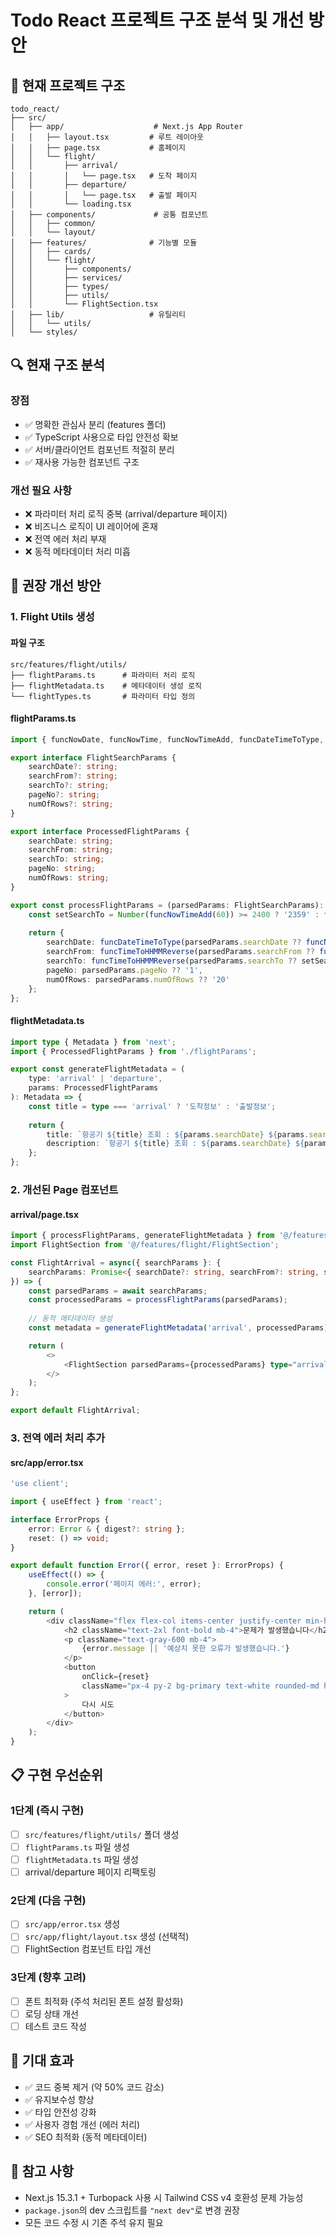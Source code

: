 # Todo React 프로젝트 구조 분석 및 개선 방안

## 📁 현재 프로젝트 구조

```
todo_react/
├── src/
│   ├── app/                    # Next.js App Router
│   │   ├── layout.tsx         # 루트 레이아웃
│   │   ├── page.tsx           # 홈페이지
│   │   └── flight/
│   │       ├── arrival/
│   │       │   └── page.tsx   # 도착 페이지
│   │       ├── departure/
│   │       │   └── page.tsx   # 출발 페이지
│   │       └── loading.tsx
│   ├── components/             # 공통 컴포넌트
│   │   ├── common/
│   │   └── layout/
│   ├── features/              # 기능별 모듈
│   │   ├── cards/
│   │   └── flight/
│   │       ├── components/
│   │       ├── services/
│   │       ├── types/
│   │       ├── utils/
│   │       └── FlightSection.tsx
│   ├── lib/                   # 유틸리티
│   │   └── utils/
│   └── styles/
```

## 🔍 현재 구조 분석

### 장점
- ✅ 명확한 관심사 분리 (features 폴더)
- ✅ TypeScript 사용으로 타입 안전성 확보
- ✅ 서버/클라이언트 컴포넌트 적절히 분리
- ✅ 재사용 가능한 컴포넌트 구조

### 개선 필요 사항
- ❌ 파라미터 처리 로직 중복 (arrival/departure 페이지)
- ❌ 비즈니스 로직이 UI 레이어에 혼재
- ❌ 전역 에러 처리 부재
- ❌ 동적 메타데이터 처리 미흡

## 🚀 권장 개선 방안

### 1. Flight Utils 생성

#### 파일 구조
```
src/features/flight/utils/
├── flightParams.ts      # 파라미터 처리 로직
├── flightMetadata.ts    # 메타데이터 생성 로직
└── flightTypes.ts       # 파라미터 타입 정의
```

#### flightParams.ts
```typescript
import { funcNowDate, funcNowTime, funcNowTimeAdd, funcDateTimeToType, funcTimeToHHMMReverse } from '@/lib/utils/dateTime';

export interface FlightSearchParams {
    searchDate?: string;
    searchFrom?: string;
    searchTo?: string;
    pageNo?: string;
    numOfRows?: string;
}

export interface ProcessedFlightParams {
    searchDate: string;
    searchFrom: string;
    searchTo: string;
    pageNo: string;
    numOfRows: string;
}

export const processFlightParams = (parsedParams: FlightSearchParams): ProcessedFlightParams => {
    const setSearchTo = Number(funcNowTimeAdd(60)) >= 2400 ? '2359' : funcNowTimeAdd(60);
    
    return {
        searchDate: funcDateTimeToType(parsedParams.searchDate ?? funcNowDate(), 'YYYYMMDD'),
        searchFrom: funcTimeToHHMMReverse(parsedParams.searchFrom ?? funcNowTime()),
        searchTo: funcTimeToHHMMReverse(parsedParams.searchTo ?? setSearchTo),
        pageNo: parsedParams.pageNo ?? '1',
        numOfRows: parsedParams.numOfRows ?? '20'
    };
};
```

#### flightMetadata.ts
```typescript
import type { Metadata } from 'next';
import { ProcessedFlightParams } from './flightParams';

export const generateFlightMetadata = (
    type: 'arrival' | 'departure',
    params: ProcessedFlightParams
): Metadata => {
    const title = type === 'arrival' ? '도착정보' : '출발정보';
    
    return {
        title: `항공기 ${title} 조회 : ${params.searchDate} ${params.searchFrom} ~ ${params.searchTo}`,
        description: `항공기 ${title} 조회 : ${params.searchDate} ${params.searchFrom} ~ ${params.searchTo}`,
    };
};
```

### 2. 개선된 Page 컴포넌트

#### arrival/page.tsx
```typescript
import { processFlightParams, generateFlightMetadata } from '@/features/flight/utils';
import FlightSection from '@/features/flight/FlightSection';

const FlightArrival = async({ searchParams }: { 
    searchParams: Promise<{ searchDate?: string, searchFrom?: string, searchTo?: string, pageNo?: string, numOfRows?: string }> 
}) => {
    const parsedParams = await searchParams;
    const processedParams = processFlightParams(parsedParams);
    
    // 동적 메타데이터 생성
    const metadata = generateFlightMetadata('arrival', processedParams);

    return (
        <>
            <FlightSection parsedParams={processedParams} type="arrival" />
        </>
    );
};

export default FlightArrival;
```

### 3. 전역 에러 처리 추가

#### src/app/error.tsx
```typescript
'use client';

import { useEffect } from 'react';

interface ErrorProps {
    error: Error & { digest?: string };
    reset: () => void;
}

export default function Error({ error, reset }: ErrorProps) {
    useEffect(() => {
        console.error('페이지 에러:', error);
    }, [error]);

    return (
        <div className="flex flex-col items-center justify-center min-h-screen">
            <h2 className="text-2xl font-bold mb-4">문제가 발생했습니다</h2>
            <p className="text-gray-600 mb-4">
                {error.message || '예상치 못한 오류가 발생했습니다.'}
            </p>
            <button
                onClick={reset}
                className="px-4 py-2 bg-primary text-white rounded-md hover:bg-primary/80"
            >
                다시 시도
            </button>
        </div>
    );
}
```

## 📋 구현 우선순위

### 1단계 (즉시 구현)
- [ ] `src/features/flight/utils/` 폴더 생성
- [ ] `flightParams.ts` 파일 생성
- [ ] `flightMetadata.ts` 파일 생성
- [ ] arrival/departure 페이지 리팩토링

### 2단계 (다음 구현)
- [ ] `src/app/error.tsx` 생성
- [ ] `src/app/flight/layout.tsx` 생성 (선택적)
- [ ] FlightSection 컴포넌트 타입 개선

### 3단계 (향후 고려)
- [ ] 폰트 최적화 (주석 처리된 폰트 설정 활성화)
- [ ] 로딩 상태 개선
- [ ] 테스트 코드 작성

## 🎯 기대 효과

- ✅ 코드 중복 제거 (약 50% 코드 감소)
- ✅ 유지보수성 향상
- ✅ 타입 안전성 강화
- ✅ 사용자 경험 개선 (에러 처리)
- ✅ SEO 최적화 (동적 메타데이터)

## 📝 참고 사항

- Next.js 15.3.1 + Turbopack 사용 시 Tailwind CSS v4 호환성 문제 가능성
- `package.json`의 dev 스크립트를 `"next dev"`로 변경 권장
- 모든 코드 수정 시 기존 주석 유지 필요 
